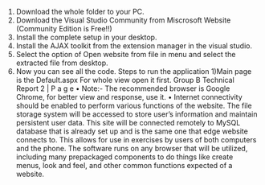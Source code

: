 1) Download the whole folder to your PC.
2) Download the Visual Studio Community from Miscrosoft Website (Community Edition is Free!!)
3) Install the complete setup in your desktop.
4) Install the AJAX toolkit from the extension manager in the visual studio.
5) Select the option of Open website from file in menu and select the extracted file from desktop.
6) Now you can see all the code.
Steps to run the application
1)Main page is the Default.aspx For whole view open it first.
Group B Technical Report 2 | P a g e
• Note:- The recommended browser is Google Chrome, for better view and response, use it.
• Internet connectivity should be enabled to perform various functions of the website. 
The file storage system will be accessed to store user’s information and maintain persistent user data. 
This site will be connected remotely to MySQL database that is already set up and is the same one that edge website connects to. 
This allows for use in exercises by users of both computers and the phone. The software runs on any browser that will be utilized,
including many prepackaged components to do things like create menus, look and feel, and other common functions expected of a website.
